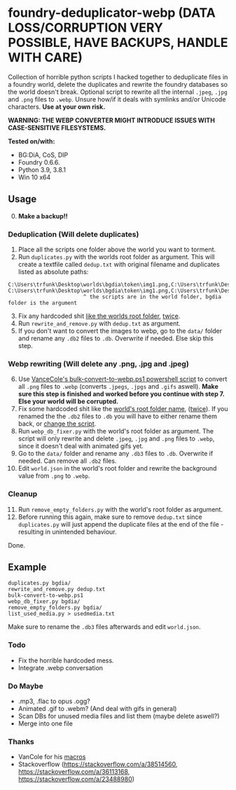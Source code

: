 # foundry-deduplicator-webp (DATA LOSS/CORRUPTION VERY POSSIBLE, HAVE BACKUPS, HANDLE WITH CARE)

Collection of horrible python scripts I hacked together to deduplicate files in a foundry world, delete the duplicates and rewrite the foundry databases so the world doesn't break. Optional script to rewrite all the internal `.jpeg`, `.jpg` and `.png` files to `.webp`. Unsure how/if it deals with symlinks and/or Unicode characters. **Use at your own risk.**

**WARNING: THE WEBP CONVERTER MIGHT INTRODUCE ISSUES WITH CASE-SENSITIVE FILESYSTEMS.**

**Tested on/with:** 
- BG:DiA, CoS, DIP
- Foundry 0.6.6. 
- Python 3.9, 3.8.1
- Win 10 x64 

## Usage
0. **Make a backup!!**

### Deduplication (Will delete duplicates)
1. Place all the scripts one folder above the world you want to torment.
2. Run `duplicates.py` with the worlds root folder as argument. This will create a textfile called `dedup.txt` with original filename and duplicates listed as absolute paths:
```
C:\Users\trfunk\Desktop\worlds\bgdia\token\img1.png,C:\Users\trfunk\Desktop\worlds\bgdia\avatar\img3.png
C:\Users\trfunk\Desktop\worlds\bgdia\token\img1.png,C:\Users\trfunk\Desktop\worlds\bgdia\token\img124.png
                        ^ the scripts are in the world folder, bgdia folder is the argument
```
3. Fix any hardcoded shit [like the worlds root folder](../main/rewrite_and_remove.py#L19-L21), [twice](../main/rewrite_and_remove.py#L72).
4. Run `rewrite_and_remove.py` with `dedup.txt` as argument.
5. If you don't want to convert the images to webp, go to the `data/` folder and rename any `.db2` files to `.db`. Overwrite if needed. Else skip this step.

### Webp rewriting (Will delete any .png, .jpg and .jpeg)
6. Use [VanceCole's bulk-convert-to-webp.ps1 powershell script](https://github.com/VanceCole/macros/blob/master/imagemagick/bulk-convert-to-webp.ps1) to convert all `.png` files to `.webp` (converts `.jpegs`, `.jpgs` and `.gifs` aswell). **Make sure this step is finished and worked before you continue with step 7. Else your world will be corrupted.**
7. Fix some hardcoded shit like the [world's root folder name](../main/webp_db_fixer.py#L15-16), ([twice](../main/webp_db_fixer.py#L15-16)). If you renamed the the `.db2` files to `.db` you will have to either rename them back, or [change the script](../main/webp_db_fixer.py#L15-16).
8. Run `webp_db_fixer.py` with the world's root folder as argument. The script will only rewrite and delete `.jpeg`, `.jpg` and `.png` files to `.webp`, since it doesn't deal with animated gifs yet.  
9. Go to the `data/` folder and rename any `.db3` files to `.db`. Overwrite if needed. Can remove all `.db2` files.
10. Edit `world.json` in the world's root folder and rewrite the background value from `.png` to `.webp`.

### Cleanup
11. Run `remove_empty_folders.py` with the world's root folder as argument. 
12. Before running this again, make sure to remove `dedup.txt` since `duplicates.py` will just append the duplicate files at the end of the file - resulting in unintended behaviour.

Done.

## Example

```
duplicates.py bgdia/
rewrite_and_remove.py dedup.txt
bulk-convert-to-webp.ps1
webp_db_fixer.py bgdia/
remove_empty_folders.py bgdia/
list_used_media.py > usedmedia.txt
```
Make sure to rename the `.db3` files afterwards and edit `world.json`. 

### Todo
- Fix the horrible hardcoded mess.
- Integrate .webp conversation

### Do Maybe
- .mp3, .flac to opus .ogg?
- Animated .gif to .webm? (And deal with gifs in general)
- Scan DBs for unused media files and list them (maybe delete aswell?)
- Merge into one file

### Thanks
- VanCole for his [macros](https://github.com/VanceCole/macros)
- Stackoverflow (https://stackoverflow.com/a/38514560, https://stackoverflow.com/a/36113168, https://stackoverflow.com/a/23488980)



